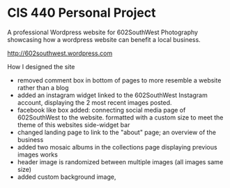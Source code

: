 CIS 440 Personal Project
===============
A professional Wordpress website for 602SouthWest Photography showcasing how a wordpress website can benefit a local business.

http://602southwest.wordpress.com

How I designed the site
- removed comment box in bottom of pages to more resemble a website rather than a blog
- added an instagram widget linked to the 602SouthWest Instagram account, displaying the 2 most recent images posted.
- facebook like box added: connecting social media page of 602SouthWest to the website. formatted with a custom size to meet the theme of this websites side-widget bar
- changed landing page to link to the "about" page; an overview of the business
- added two mosaic albums in the collections page displaying previous images works
- header image is randomized between multiple images (all images same size)
- added custom background image, 
